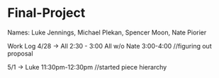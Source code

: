 # Final-Project

Names: Luke Jennings, Michael Plekan, Spencer Moon, Nate Piorier

Work Log
4/28 -> All 2:30 - 3:00
  All w/o Nate 3:00-4:00 //figuring out proposal

5/1 -> Luke 11:30pm-12:30pm //started piece hierarchy
